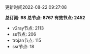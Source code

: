 更新时间2022-08-22 09:27:08

**总订阅: 98**
**总节点: 8767**
**有效节点: 2452**
- v2ray节点: 2113
- ss节点: 206
- trojan节点: 115
- ssr节点: 18
